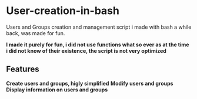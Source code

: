 # User-creation-in-bash

Users and Groups creation and management script i made with bash a while back, was made for fun. 

**I made it purely for fun, i did not use functions what so ever as at the time i did not know of their existence, the script is not very optimized**


## Features 
**Create users and groups, higly simplified**
**Modify users and groups**
**Display information on users and groups**
